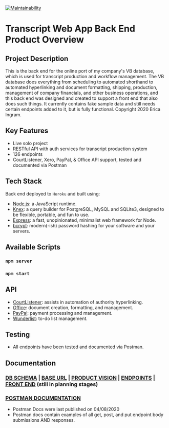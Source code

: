 [![Maintainability](https://api.codeclimate.com/v1/badges/c1474fe518ccb398d184/maintainability)](https://codeclimate.com/github/evoingram/webapp-backend/maintainability)

# Transcript Web App Back End Product Overview

## Project Description

This is the back end for the online port of my company's VB database, which is used for transcript production and workflow management.  The VB database does everything from scheduling to automated shorthand to automated hyperlinking and document formatting, shipping, production, management of company financials, and other business operations, and this back end was designed and created to support a front end that also does such things.  It currently contains fake sample data and still needs certain endpoints added to it, but is fully functional.  Copyright 2020 Erica Ingram.

## Key Features

- Live solo project
- RESTful API with auth services for transcript production system
- 126 endpoints
- CourtListener, Xero, PayPal, & Office API support, tested and documented via Postman

## Tech Stack

Back end deployed to `Heroku` and built using:

- [Node.js](https://github.com/nodejs/node):  a JavaScript runtime.
- [Knex](https://github.com/knex/knex):  a query builder for PostgreSQL, MySQL and SQLite3, designed to be flexible, portable, and fun to use.
- [Express](https://github.com/expressjs/express):  a fast, unopinionated, minimalist web framework for Node.
- [bcrypt](https://github.com/pyca/bcrypt/):  modern(-ish) password hashing for your software and your servers.

## Available Scripts 

### `npm server`
### `npm start`

## API 

- [CourtListener](http://courtlistener.com/):  assists in automation of authority hyperlinking.
- [Office](https://docs.microsoft.com/en-us/previous-versions/office/office-365-api/):  document creation, formatting, and management.
- [PayPal](https://developer.paypal.com/home/):  payment processing and management.
- [Wunderlist](https://developer.wunderlist.com/):  to-do list management.
   
## Testing

- All endpoints have been tested and documented via Postman.

## Documentation

### [DB SCHEMA](https://dbdesigner.page.link/gbEtfTr1XjgwDa2C7)   |   [BASE URL](https://transcript-webapp.herokuapp.com/api)   |   [PRODUCT VISION](https://aquoco-my.sharepoint.com/:w:/g/personal/evoingram_aquoco_onmicrosoft_com/ES9-HPl3otdAjjtMrqpWIrkBMTrLyRDvxVEtYGkOMWLDUQ?e=fXTfhK)   |   [ENDPOINTS](https://github.com/evoingram/webapp-backend/blob/master/docs/endpoints.md)   |   [FRONT END](https://github.com/evoingram/webapp-frontend/) (still in planning stages)
### [POSTMAN DOCUMENTATION](https://documenter.getpostman.com/view/6401823/SzRxWAvu?version=latest)

- Postman Docs were last published on 04/08/2020
- Postman docs contain examples of all get, post, and put endpoint body submissions AND responses.
